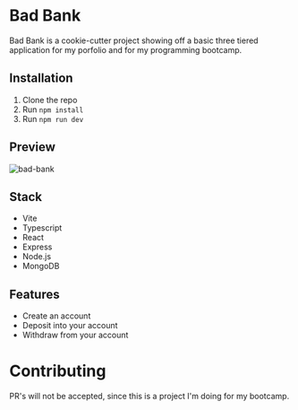 # Bad Bank
Bad Bank is a cookie-cutter project showing off a basic three tiered application for my porfolio and for my programming bootcamp. 

## Installation
1. Clone the repo
2. Run `npm install`
3. Run `npm run dev`

## Preview
![bad-bank](https://github.com/FireSquid6/bad-bank/assets/39541470/d51e8b22-fb2f-4fea-8161-ee8b02353b4b)

## Stack
- Vite
- Typescript
- React
- Express
- Node.js
- MongoDB

## Features
- Create an account
- Deposit into your account
- Withdraw from your account

# Contributing
PR's will not be accepted, since this is a project I'm doing for my bootcamp.
